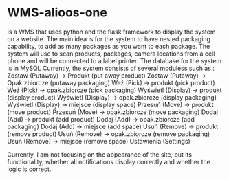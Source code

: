 # WMS-alioos-one
Is a WMS that uses python and the flask framework to display the system on a website. The main idea is for the system to have nested packaging capability, to add as many packages as you want to each package. The system will use to scan products, packages, camera locations from a cell phone and will be connected to a label printer. The database for the system is in MySQL Currently, the system consists of several moduless such as : 
Zostaw (Putaway) -> Produkt (put away product)
Zostaw (Putaway) -> Opak.zbiorcze (putaway packaging)
Weź (Pick) -> produkt (pick product)
Weź (Pick) -> opak.zbiorcze (pick packaging)
Wyświetl (Display) -> produkt (display product)
Wyświetl (Display) -> opak.zbiorcze (display packaging)
Wyświetl (Display) -> miejsce (display space)
Przesuń (Move) -> produkt (move product)
Przesuń (Move) -> opak.zbiorcze (move packaging)
Dodaj (Add) -> produkt (add product)
Dodaj (Add) -> opak.zbiorcze (add packaging)
Dodaj (Add) -> miejsce (add space)
Usuń (Remove) -> produkt (remove product)
Usuń (Remove) -> opak.zbiorcze (remove packaging)
Usuń (Remove) -> miejsce (remove space)
Ustawienia (Settings)

Currently, I am not focusing on the appearance of the site, but its functionality, whether all notifications display correctly and whether the logic is correct.

